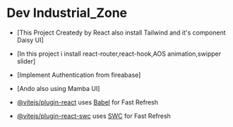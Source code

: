 # Dev Industrial_Zone

- [This Project Createdy by React also install Tailwind and it's component Daisy UI]
- [In this project i install react-router,react-hook,AOS animation,swipper slider]
- [Implement Authentication from fireabase]
- [Ando also using Mamba UI]

- [@vitejs/plugin-react](https://github.com/vitejs/vite-plugin-react/blob/main/packages/plugin-react/README.md) uses [Babel](https://babeljs.io/) for Fast Refresh

- [@vitejs/plugin-react-swc](https://github.com/vitejs/vite-plugin-react-swc) uses [SWC](https://swc.rs/) for Fast Refresh
